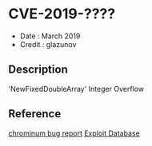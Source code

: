 # CVE-2019-????
* Date : March 2019
* Credit : glazunov

## Description
'NewFixedDoubleArray' Integer Overflow

## Reference
[chrominum bug report](https://bugs.chromium.org/p/project-zero/issues/detail?id=1793)
[Exploit Database](https://www.exploit-db.com/exploits/46748)